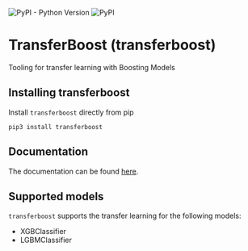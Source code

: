 ![PyPI - Python Version](https://img.shields.io/pypi/pyversions/transferboost)
![PyPI](https://img.shields.io/pypi/v/transferboost)


# TransferBoost (transferboost)

Tooling for transfer learning with Boosting Models

## Installing transferboost

Install `transferboost` directly from pip

```shell
pip3 install transferboost
```

## Documentation

The documentation can be found [here](https://sbjelogr.github.io/TransferBoost).

## Supported models

`transferboost` supports the transfer learning for the following models:<br>
- XGBClassifier
- LGBMClassifier

